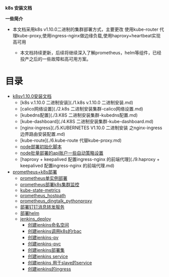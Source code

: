 **k8s 安装文档**

**一些简介**

* 本文档采用k8s v1.10.0二进制的集群部署方式，主要更改 使用kube-router 代理kube-proxy,使用ingress-nginx做边缘负载,使用haproxy+heartbeat实现高可用

	* 本文档持续更新，后续将继续深入了解prometheus，helm等组件，已经投产之后的一些故障和高可用方案。
# 目录
* [k8sv1.10.0安装文档](./quickstart/README.md)
  * [k8s v.1.10.0 二进制安装](./1.k8s v.1.10.0 二进制安装.md)
  * [calico网络设置](./2.k8s 二进制安装集群-calico网络设置.md)
  * [kubedns配置](./3.K8S 二进制安装集群-kubedns配置.md)
  * [kube-dashboard](./4.K8S 二进制安装集群-kube-dashboard.md)
  * [nginx-ingress](./5.KUBERNETES V1.10.0 二进制安装 之nginx-ingress 边界路由安装配置.md)
  * [kube-route](./6.kube-route 代替kube-proxy.md)
  * [node部署初始化脚本](./7.node部署初始化脚本.md)
  * [node批量部署的api账户一些自动策略设置](./8.node批量部署的api账户一些自动策略设置.md)
  * [haproxy + keepalived 配置ingress-nginx 的前端代理](./9.haproxy + keepalived 配置ingress-nginx 的前端代理.md)
* [prometheus+k8s部署](./prometheus/prometheus.md)
  * [prometheus单实例部署](./prometheus/prometheus-sample.md)
  * [prometheus部署k8s集群监控](./prometheus/prometheus-k8s.md)
  * [kube-state-metrics](./prometheus/prometheus—kube-state-metrics.md)
  * [prometheus_hostpath](./prometheus/prometheus_deploy_hostpath.md)
  * [prometheus_dingtalk_pythonproxy](./prometheus/prometheus_dingtalk_pythonproxy.md)
  * [部署钉钉消息转发服务](./prometheus/deploy_dingtalk_proxy.md)
  * [部署helm](./helm/install_helm.md)
  * [jenkins_deploy](./jenkins_deploy/jenkins_deploy_index.md)
    * [创建jenkins命名空间](./jenkins_deploy/jenkins-namespace.yaml.md)
    * [创建jenkins调用k8s的rbac](./jenkins_deploy/jenkins-rbac.yaml.md)
    * [创建jenkins-pv](./jenkins_deploy/jenkins_pv.yaml.md)
    * [创建jenkins-pvc](./jenkins_deploy/jenkins_pvc.yaml.md)
    * [创建jenkins部署集](./jenkins_deploy/jenkins_deploy_pvc.yaml.md)
    * [创建jenkins service](./jenkins_deploy/jenkins_web_svc.yaml.md)
    * [创建jenkins 用于slave的service](./jenkins_deploy/jenkins_slave_svc.yaml.md)
    * [创建jenkins的ingress](./jenkins_deploy/jenkins-ingress.yaml.md)
